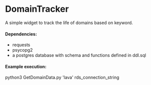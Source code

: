 # DomainTracker

A simple widget to track the life of domains based on keyword.

#### Dependencies:
* requests
* psycopg2
* a postgres database with schema and functions defined in ddl.sql


#### Example execution:

python3 GetDomainData.py 'lava' rds_connection_string
